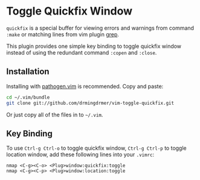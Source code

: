 # Toggle Quickfix Window

`quickfix` is a special buffer for viewing errors and warnings from command
`:make` or matching lines from vim plugin [grep][grep].

This plugin provides one simple key binding to toggle quickfix window
instead of using the redundant command `:copen` and `:close`.

##  Installation

Installing with [pathogen.vim](https://github.com/tpope/vim-pathogen)
 is recommended. Copy and paste:

```sh
cd ~/.vim/bundle
git clone git://github.com/drmingdrmer/vim-toggle-quickfix.git
```

Or just copy all of the files in to `~/.vim`.

## Key Binding

To use `Ctrl-g Ctrl-o` to toggle quickfix window,
`Ctrl-g Ctrl-p` to toggle location window,
add these following lines into your `.vimrc`:

```
nmap <C-g><C-o> <Plug>window:quickfix:toggle
nmap <C-g><C-p> <Plug>window:location:toggle
```

[grep]: https://github.com/vim-scripts/grep.vim.git
